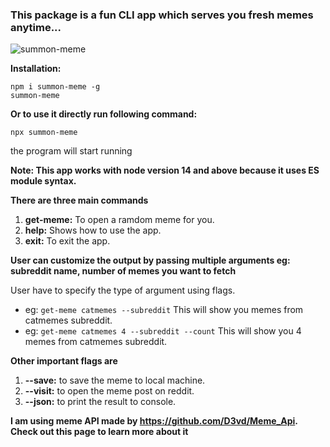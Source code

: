 ### This package is a fun CLI app which serves you fresh memes anytime...

![summon-meme](./summon-meme-demo.gif)

**Installation:**

```
npm i summon-meme -g
summon-meme
```

**Or to use it directly run following command:**

```
npx summon-meme
```

the program will start running

**Note: This app works with node version 14 and above because it uses ES module syntax.**

**There are three main commands**

1.  **get-meme:** To open a ramdom meme for you.
2.  **help:** Shows how to use the app.
3.  **exit:** To exit the app.

**User can customize the output by passing multiple arguments eg: subreddit name, number of memes you want to fetch**

User have to specify the type of argument using flags.

- eg: `get-meme catmemes --subreddit` This will show you memes from catmemes subreddit.
- eg: `get-meme catmemes 4 --subreddit --count` This will show you 4 memes from catmemes subreddit.

**Other important flags are**

1. **--save:** to save the meme to local machine.
2. **--visit:** to open the meme post on reddit.
3. **--json:** to print the result to console.

**I am using meme API made by https://github.com/D3vd/Meme_Api. Check out this page to learn more about it**

